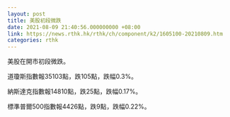 ```yaml
---
layout: post
title: 美股初段微跌
date: 2021-08-09 21:40:56.000000000 +08:00
link: https://news.rthk.hk/rthk/ch/component/k2/1605100-20210809.htm
categories: rthk
---
```


美股在開市初段微跌。

道瓊斯指數報35103點，跌105點，跌幅0.3%。

納斯達克指數報14810點，跌25點，跌幅0.17%。

標準普爾500指數報4426點，跌9點，跌幅0.22%。
